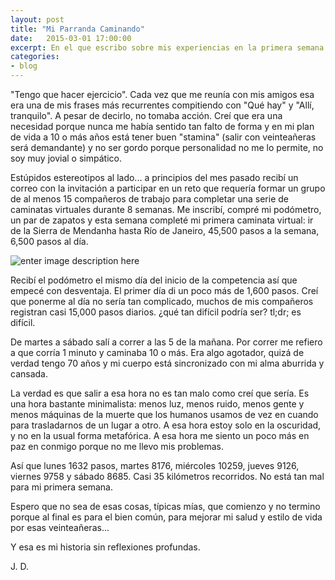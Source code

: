 ```yaml
---
layout: post
title: "Mi Parranda Caminando"
date:   2015-03-01 17:00:00
excerpt: En el que escribo sobre mis experiencias en la primera semana de un desafío de caminatas virtuales.
categories:
- blog
---
```


"Tengo que hacer ejercicio". Cada vez que me reunía con mis amigos esa era una de mis frases más recurrentes compitiendo con "Qué hay" y "Allí, tranquilo". A pesar de decirlo, no tomaba acción. Creí que era una necesidad porque nunca me había sentido tan falto de forma y en mi plan de vida a 10 o más años está tener buen "stamina" (salir con veinteañeras será demandante) y no ser gordo porque personalidad no me lo permite, no soy muy jovial o simpático.

Estúpidos estereotipos al lado... a principios del mes pasado recibí un correo con la invitación a participar en un reto que requería formar un grupo de al menos 15 compañeros de trabajo para completar una serie de caminatas virtuales durante 8 semanas. Me inscribí, compré mi podómetro, un par de zapatos y esta semana completé mi primera caminata virtual: ir de la Sierra de Mendanha hasta Río de Janeiro, 45,500 pasos a la semana, 6,500 pasos al día.

![enter image description here](http://i.imgur.com/ypKBiIL.png)

Recibí el podómetro el mismo día del inicio de la competencia así que empecé con desventaja. El primer día di un poco más de 1,600 pasos. Creí que ponerme al día no sería tan complicado, muchos de mis compañeros registran casi 15,000 pasos diarios. ¿qué tan difícil podría ser? tl;dr; es difícil.

De martes a sábado salí a correr a las 5 de la mañana. Por correr me refiero a que corría 1 minuto y caminaba 10 o más. Era algo agotador, quizá de verdad tengo 70 años y mi cuerpo está sincronizado con mi alma aburrida y cansada. 

La verdad es que salir a esa hora no es tan malo como creí que sería. Es una hora bastante minimalista: menos luz, menos ruido, menos gente y menos máquinas de la muerte que los humanos usamos de vez en cuando para trasladarnos de un lugar a otro. A esa hora estoy solo en la oscuridad, y no en la usual forma metafórica. A esa hora me siento un poco más en paz en conmigo porque no me llevo mis problemas.

Así que lunes 1632 pasos, martes 8176, miércoles 10259, jueves 9126, viernes 9758 y sábado 8685. Casi 35 kilómetros recorridos. No está tan mal para mi primera semana.

Espero que no sea de esas cosas, típicas mías, que comienzo y no termino porque al final es para el bien común, para mejorar mi salud y estilo de vida por esas veinteañeras...

Y esa es mi historia sin reflexiones profundas.

J. D.